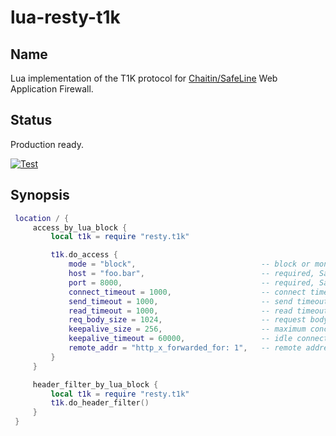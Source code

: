 # lua-resty-t1k

## Name

Lua implementation of the T1K protocol for [Chaitin/SafeLine](https://github.com/chaitin/safeline) Web Application Firewall.

## Status

Production ready.

[![Test](https://github.com/chaitin/lua-resty-t1k/actions/workflows/test.yml/badge.svg)](https://github.com/chaitin/lua-resty-t1k/actions)

## Synopsis

```lua
 location / {
     access_by_lua_block {
         local t1k = require "resty.t1k"

         t1k.do_access {
             mode = "block",                            -- block or monitor or off, default off
             host = "foo.bar",                          -- required, SafeLine WAF detection service host
             port = 8000,                               -- required, SafeLine WAF detection service port
             connect_timeout = 1000,                    -- connect timeout, in milliseconds, integer, default 1s (1000ms)
             send_timeout = 1000,                       -- send timeout, in milliseconds, integer, default 1s (1000ms)
             read_timeout = 1000,                       -- read timeout, in milliseconds, integer, default 1s (1000ms)
             req_body_size = 1024,                      -- request body size, in KB, integer, default 1MB (1024KB)
             keepalive_size = 256,                      -- maximum concurrent idle connections to the SafeLine WAF detection service, integer, default 256
             keepalive_timeout = 60000,                 -- idle connection timeout, in milliseconds, integer, default 60s (60000ms)
             remote_addr = "http_x_forwarded_for: 1",   -- remote address from ngx.var.VARIABLE, string, default from ngx.var.remote_addr. Do not specify this option unless you know what are doing.
         }
     }

     header_filter_by_lua_block {
         local t1k = require "resty.t1k"
         t1k.do_header_filter()
     }
 }
```
